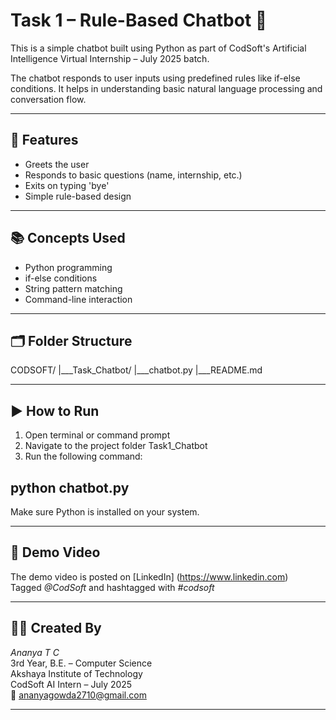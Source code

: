 # Task 1 – Rule-Based Chatbot 🤖

This is a simple chatbot built using Python as part of CodSoft's Artificial Intelligence Virtual Internship – July 2025 batch.

The chatbot responds to user inputs using predefined rules like if-else conditions. It helps in understanding basic natural language processing and conversation flow.

---

## 🧠 Features

- Greets the user
- Responds to basic questions (name, internship, etc.)
- Exits on typing 'bye'
- Simple rule-based design

---

## 📚 Concepts Used

- Python programming
- if-else conditions
- String pattern matching
- Command-line interaction

---

## 🗂 Folder Structure

CODSOFT/
|___Task_Chatbot/
    |___chatbot.py
    |___README.md

---

## ▶ How to Run

1. Open terminal or command prompt  
2. Navigate to the project folder Task1_Chatbot  
3. Run the following command:

## python chatbot.py

Make sure Python is installed on your system.

---

## 🎥 Demo Video

The demo video is posted on [LinkedIn] (https://www.linkedin.com)  
Tagged *@CodSoft* and hashtagged with *#codsoft*

---

## 👩‍💻 Created By

*Ananya T C*  
3rd Year, B.E. – Computer Science  
Akshaya Institute of Technology  
CodSoft AI Intern – July 2025  
📧 ananyagowda2710@gmail.com

---
